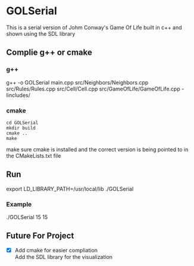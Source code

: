 # GOLSerial
This is a serial version of Johm Conway's Game Of Life built in c++ and shown using the SDL library


## Complie g++ or cmake
### g++
g++ -o GOLSerial main.cpp src/Neighbors/Neighbors.cpp src/Rules/Rules.cpp src/Cell/Cell.cpp src/GameOfLife/GameOfLife.cpp -Iincludes/

### cmake
```
cd GOLSerial
mkdir build
cmake ..
make
```
make sure cmake is installed and the correct version is being pointed to in the CMakeLists.txt file
## Run 
export LD_LIBRARY_PATH=/usr/local/lib
./GOLSerial <rowSize> <columnSize>

### Example
./GOLSerial 15 15

## Future For Project 
- [x] Add cmake for easier compliation\
Add the SDL library for the visualization 
